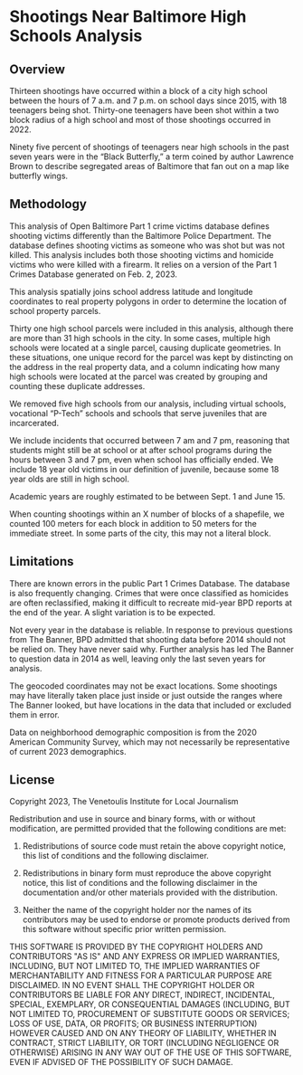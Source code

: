 # Shootings Near Baltimore High Schools Analysis

## Overview

Thirteen shootings have occurred within a block of a city high school between the hours of 7 a.m. and 7 p.m. on school days since 2015, with 18 teenagers being shot. Thirty-one teenagers have been shot within a two block radius of a high school and most of those shootings occurred in 2022.

Ninety five percent of shootings of teenagers near high schools in the past seven years were in the “Black Butterfly,” a term coined by author Lawrence Brown to describe segregated areas of Baltimore that fan out on a map like butterfly wings.

## Methodology 

This analysis of Open Baltimore Part 1 crime victims database defines shooting victims differently than the Baltimore Police Department. The database defines shooting victims as someone who was shot but was not killed. This analysis includes both those shooting victims and homicide victims who were killed with a firearm. It relies on a version of the Part 1 Crimes Database generated on Feb. 2, 2023. 

This analysis spatially joins school address latitude and longitude coordinates to real property polygons in order to determine the location of school property parcels.

Thirty one high school parcels were included in this analysis, although there are more than 31 high schools in the city. In some cases, multiple high schools were located at a single parcel, causing duplicate geometries. In these situations, one unique record for the parcel was kept by distincting on the address in the real property data, and a column indicating how many high schools were located at the parcel was created by grouping and counting these duplicate addresses. 

We removed five high schools from our analysis, including virtual schools, vocational “P-Tech” schools and schools that serve juveniles that are incarcerated. 

We include incidents that occurred between 7 am and 7 pm, reasoning that students might still be at school or at after school programs during the hours between 3 and 7 pm, even when school has officially ended. We include 18 year old victims in our definition of juvenile, because some 18 year olds are still in high school. 

Academic years are roughly estimated to be between Sept. 1 and June 15. 

When counting shootings within an X number of blocks of a shapefile, we counted 100 meters for each block in addition to 50 meters for the immediate street. In some parts of the city, this may not a literal block.

## Limitations 

There are known errors in the public Part 1 Crimes Database. The database is also frequently changing. Crimes that were once classified as homicides are often reclassified, making it difficult to recreate mid-year BPD reports at the end of the year. A slight variation is to be expected.

Not every year in the database is reliable. In response to previous questions from The Banner, BPD admitted that shooting data before 2014 should not be relied on. They have never said why. Further analysis has led The Banner to question data in 2014 as well, leaving only the last seven years for analysis.

The geocoded coordinates may not be exact locations. Some shootings may have literally taken place just inside or just outside the ranges where The Banner looked, but have locations in the data that included or excluded them in error.

Data on neighborhood demographic composition is from the 2020 American Community Survey, which may not necessarily be representative of current 2023 demographics. 

## License

Copyright 2023, The Venetoulis Institute for Local Journalism

Redistribution and use in source and binary forms, with or without modification, are permitted provided that the following conditions are met:

   1. Redistributions of source code must retain the above copyright notice, this list of conditions and the following disclaimer.

  2. Redistributions in binary form must reproduce the above copyright notice, this list of conditions and the following disclaimer in the documentation and/or other materials provided with the distribution.

  3. Neither the name of the copyright holder nor the names of its contributors may be used to endorse or promote products derived from this software without specific prior written permission.

THIS SOFTWARE IS PROVIDED BY THE COPYRIGHT HOLDERS AND CONTRIBUTORS "AS IS" AND ANY EXPRESS OR IMPLIED WARRANTIES, INCLUDING, BUT NOT LIMITED TO, THE IMPLIED WARRANTIES OF MERCHANTABILITY AND FITNESS FOR A PARTICULAR PURPOSE ARE DISCLAIMED. IN NO EVENT SHALL THE COPYRIGHT HOLDER OR CONTRIBUTORS BE LIABLE FOR ANY DIRECT, INDIRECT, INCIDENTAL, SPECIAL, EXEMPLARY, OR CONSEQUENTIAL DAMAGES (INCLUDING, BUT NOT LIMITED TO, PROCUREMENT OF SUBSTITUTE GOODS OR SERVICES; LOSS OF USE, DATA, OR PROFITS; OR BUSINESS INTERRUPTION) HOWEVER CAUSED AND ON ANY THEORY OF LIABILITY, WHETHER IN CONTRACT, STRICT LIABILITY, OR TORT (INCLUDING NEGLIGENCE OR OTHERWISE) ARISING IN ANY WAY OUT OF THE USE OF THIS SOFTWARE, EVEN IF ADVISED OF THE POSSIBILITY OF SUCH DAMAGE.